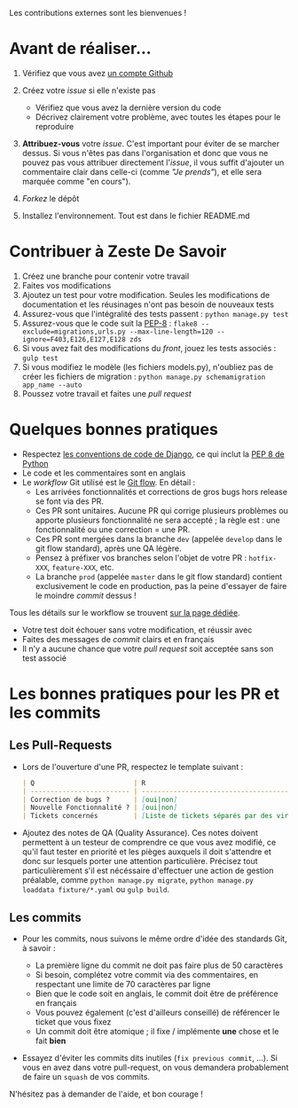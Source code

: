 Les contributions externes sont les bienvenues !

# Avant de réaliser...
1. Vérifiez que vous avez [un compte Github](https://github.com/signup/free)
2. Créez votre _issue_ si elle n'existe pas
    * Vérifiez que vous avez la dernière version du code
    * Décrivez clairement votre problème, avec toutes les étapes pour le reproduire

3. **Attribuez-vous** votre _issue_. C'est important pour éviter de se marcher dessus. Si vous n'êtes pas dans l'organisation et donc que vous ne pouvez pas vous attribuer directement l'_issue_, il vous suffit d'ajouter un commentaire clair dans celle-ci (comme _"Je prends"_), et elle sera marquée comme "en cours").
4. _Forkez_ le dépôt
5. Installez l'environnement. Tout est dans le fichier README.md

# Contribuer à Zeste De Savoir
1. Créez une branche pour contenir votre travail
2. Faites vos modifications
3. Ajoutez un test pour votre modification. Seules les modifications de documentation et les réusinages n'ont pas besoin de nouveaux tests
4. Assurez-vous que l'intégralité des tests passent : `python manage.py test`
5. Assurez-vous que le code suit la [PEP-8](http://legacy.python.org/dev/peps/pep-0008/) : `flake8 --exclude=migrations,urls.py --max-line-length=120 --ignore=F403,E126,E127,E128 zds`
6. Si vous avez fait des modifications du _front_, jouez les tests associés : `gulp test`
7. Si vous modifiez le modèle (les fichiers models.py), n'oubliez pas de créer les fichiers de migration : `python manage.py schemamigration app_name --auto`
8. Poussez votre travail et faites une _pull request_

# Quelques bonnes pratiques
* Respectez [les conventions de code de Django](https://docs.djangoproject.com/en/1.6/internals/contributing/writing-code/coding-style/), ce qui inclut la [PEP 8 de Python](http://legacy.python.org/dev/peps/pep-0008/)
* Le code et les commentaires sont en anglais
* Le _workflow_ Git utilisé est le [Git flow](http://nvie.com/posts/a-successful-git-branching-model/). En détail :
    * Les arrivées fonctionnalités et corrections de gros bugs hors release se font via des PR.
    * Ces PR sont unitaires. Aucune PR qui corrige plusieurs problèmes ou apporte plusieurs fonctionnalité ne sera accepté ; la règle est : une fonctionnalité ou une correction = une PR.
    * Ces PR sont mergées dans la branche `dev` (appelée `develop` dans le git flow standard), après une QA légère.
    * Pensez à préfixer vos branches selon l'objet de votre PR : `hotfix-XXX`, `feature-XXX`, etc.
    * La branche `prod` (appelée `master` dans le git flow standard) contient exclusivement le code en production, pas la peine d'essayer de faire le moindre _commit_ dessus !
	
Tous les détails sur le workflow se trouvent [sur la page dédiée](doc/workflow.md).

* Votre test doit échouer sans votre modification, et réussir avec
* Faites des messages de _commit_ clairs et en français
* Il n'y a aucune chance que votre _pull request_ soit acceptée sans son test associé

# Les bonnes pratiques pour les PR et les commits
## Les Pull-Requests
* Lors de l'ouverture d'une PR, respectez le template suivant :

    ```markdown
    | Q                         | R
    | ------------------------- | -------------------------------------------
    | Correction de bugs ?      | [oui|non]
    | Nouvelle Fonctionnalité ? | [oui|non]
    | Tickets concernés         | [Liste de tickets séparés par des virgules]
    ```
* Ajoutez des notes de QA (Quality Assurance). Ces notes doivent permettent à un testeur de comprendre ce que vous avez modifié, ce qu'il faut tester en priorité et les pièges auxquels il doit s'attendre et donc sur lesquels porter une attention particulière. Précisez tout particulièrement s'il est nécéssaire d'effectuer une action de gestion préalable, comme `python manage.py migrate`, `python manage.py loaddata fixture/*.yaml` ou `gulp build`.

## Les commits
* Pour les commits, nous suivons le même ordre d'idée des standards Git, à savoir :
    * La première ligne du commit ne doit pas faire plus de 50 caractères
    * Si besoin, complétez votre commit via des commentaires, en respectant une limite de 70 caractères par ligne
    * Bien que le code soit en anglais, le commit doit être de préférence en français
    * Vous pouvez également (c'est d'ailleurs conseillé) de référencer le ticket que vous fixez
    * Un commit doit être atomique ; il fixe / implémente **une** chose et le fait **bien**

* Essayez d'éviter les commits dits inutiles (`fix previous commit`, ...). Si vous en avez dans votre pull-request,
  on vous demandera probablement de faire un `squash` de vos commits.

N'hésitez pas à demander de l'aide, et bon courage !
